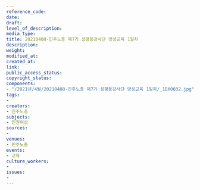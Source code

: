 ```yaml
---
reference_code: 
date: 
draft: 
level_of_description: 
media_type: 
title: 20210408-민주노총 제7기 성평등강사단 양성교육 1일차
description: 
weight: 
modified_at: 
created_at: 
link: 
public_access_status: 
copyright_status: 
components:
- "/2021년/4월/20210408-민주노총 제7기 성평등강사단 양성교육 1일차/_1DX0032.jpg"
tags:
- 
creators:
- 민주노총
subjects:
- 인권여성
sources:
- 
venues:
- 민주노총
events:
- 교육
culture_workers:
- 
issues:
- 
---
```

